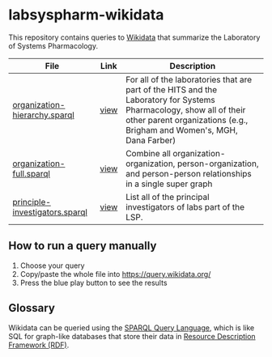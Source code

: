 # labsyspharm-wikidata

This repository contains queries to [Wikidata](https://www.wikidata.org) that
summarize the Laboratory of Systems Pharmacology.

| File                                                             | Link                                                                                                                                                                                                                                                                                                                                                                                                                                                                                                                                                                                                                                                                                                                                                                                                                                                                                                                                                                                                                                                                                                                                                                                                                                                                                                                                                                                                                                                                                                                                                                                                                                                                                                                                                                                                                                                                                                                                                                                                                                                                                                                                                                                                                                                                                                                                                                                                                                                                                                                                                                                                                                                                                                                                                                                                                                                                                                                                                                                                                                                                                                                                                                                                                                                                                                                                                                                                                                                                                                                                                                                                                                                                                                                                                                                                                                                                                                                                                                                                                                                                                                                                                                                                                                                                                                                                                                                                                                                      | Description                                                                                                                                                                                   |
|------------------------------------------------------------------|-----------------------------------------------------------------------------------------------------------------------------------------------------------------------------------------------------------------------------------------------------------------------------------------------------------------------------------------------------------------------------------------------------------------------------------------------------------------------------------------------------------------------------------------------------------------------------------------------------------------------------------------------------------------------------------------------------------------------------------------------------------------------------------------------------------------------------------------------------------------------------------------------------------------------------------------------------------------------------------------------------------------------------------------------------------------------------------------------------------------------------------------------------------------------------------------------------------------------------------------------------------------------------------------------------------------------------------------------------------------------------------------------------------------------------------------------------------------------------------------------------------------------------------------------------------------------------------------------------------------------------------------------------------------------------------------------------------------------------------------------------------------------------------------------------------------------------------------------------------------------------------------------------------------------------------------------------------------------------------------------------------------------------------------------------------------------------------------------------------------------------------------------------------------------------------------------------------------------------------------------------------------------------------------------------------------------------------------------------------------------------------------------------------------------------------------------------------------------------------------------------------------------------------------------------------------------------------------------------------------------------------------------------------------------------------------------------------------------------------------------------------------------------------------------------------------------------------------------------------------------------------------------------------------------------------------------------------------------------------------------------------------------------------------------------------------------------------------------------------------------------------------------------------------------------------------------------------------------------------------------------------------------------------------------------------------------------------------------------------------------------------------------------------------------------------------------------------------------------------------------------------------------------------------------------------------------------------------------------------------------------------------------------------------------------------------------------------------------------------------------------------------------------------------------------------------------------------------------------------------------------------------------------------------------------------------------------------------------------------------------------------------------------------------------------------------------------------------------------------------------------------------------------------------------------------------------------------------------------------------------------------------------------------------------------------------------------------------------------------------------------------------------------------------------------------------------------------|-----------------------------------------------------------------------------------------------------------------------------------------------------------------------------------------------|
| [organization-hierarchy.sparql](organization-hierarchy.sparql)   | [view](https://query.wikidata.org/embed.html#%23defaultView%3AGraph%0A%0ASELECT%0A%20%20%3Flab1%20%3Flab1Label%20%3Flab2%20%3Flab2Label%20%3FedgeLabel%0AWHERE%20%7B%0A%20%20%3Flab1%20wdt%3AP361*%20wd%3AQ107392274%20.%20%20%23%20Get%20all%20subunits%20of%20HITS%0A%20%20%3Flab1%20wdt%3AP361%20%3Flab2%20.%20%20%23%20Get%20all%20parents%20of%20those%20subunits%0A%20%20FILTER%20(%3Flab1%20!%3D%20%3Flab2)%20.%0A%20%20BIND(%22part%20of%22%20as%20%3FedgeLabel)%0A%20%20SERVICE%20wikibase%3Alabel%20%7B%20bd%3AserviceParam%20wikibase%3Alanguage%20%22en%2Cda%2Cde%2Ces%2Cfr%2Cjp%2Csv%2Cru%2Czh%22.%20%7D%0A%7D%0A)                                                                                                                                                                                                                                                                                                                                                                                                                                                                                                                                                                                                                                                                                                                                                                                                                                                                                                                                                                                                                                                                                                                                                                                                                                                                                                                                                                                                                                                                                                                                                                                                                                                                                                                                                                                                                                                                                                                                                                                                                                                                                                                                                                                                                                                                                                                                                                                                                                                                                                                                                                                                                                                                                                                                                                                                                                                                                                                                                                                                                                                                                                                                                                                                                                                                                                                                                                                                                                                                                                                                                                                                                                                                                                                                                                                                                           | For all of the laboratories that are part of the HITS and the Laboratory for Systems Pharmacology, show all of their other parent organizations (e.g., Brigham and Women's, MGH, Dana Farber) |
| [organization-full.sparql](organization-full.sparql)             | [view](https://query.wikidata.org/embed.html#%23defaultView%3AGraph%0A%0ASELECT%0A%20%20%3Fsubject%20%3FsubjectLabel%20%3Fimage1%20%3Frgb%20%3FedgeLabel%0A%20%20%3Fobject%20%3FobjectLabel%20%3Fimage2%0AWHERE%20%7B%0A%20%20%7B%0A%20%20%20%20SELECT%0A%20%20%20%20%20%20(%3Flab%20as%20%3Fsubject)%20(%3FlabLabel%20as%20%3FsubjectLabel)%20%3Fimage1%0A%20%20%20%20%20%20%3Frgb%20%3FedgeLabel%0A%20%20%20%20%20%20(%3Fperson%20as%20%3Fobject)%20(%3FpersonLabel%20as%20%3FobjectLabel)%20%3Fimage2%0A%20%20%20%20WHERE%20%7B%0A%20%20%20%20%20%20%3Flab%20wdt%3AP361%20wd%3AQ107380113%20.%0A%20%20%20%20%20%20%3Fperson%20wdt%3AP1416%20%3Flab%20.%0A%20%20%20%20%20%20OPTIONAL%20%7B%20%3Flab%20wdt%3AP18%20%3Fimage1%20%7D%0A%20%20%20%20%20%20OPTIONAL%20%7B%20%3Fperson%20wdt%3AP18%20%3Fimage2%20%7D%0A%20%20%20%20%20%20BIND(%22FF00FF%22%20AS%20%3Frgb)%20.%0A%20%20%20%20%20%20BIND(%22affiliate%22%20AS%20%3FedgeLabel)%20.%0A%20%20%20%20%7D%0A%20%20%7D%20%20%0A%20%20UNION%0A%20%20%7B%0A%20%20%20%20SELECT%0A%20%20%20%20%20%20(%3Flab%20as%20%3Fsubject)%20(%3FlabLabel%20as%20%3FsubjectLabel)%20%3Fimage1%0A%20%20%20%20%20%20%3Frgb%20%3FedgeLabel%20%20%20%20%20%20%20%20%20%20%20%20%20%20%20%20%20%20%20%20%20%20%20%20%20%20%20%20%20%20%20%20%20%20%20%20%20%20%20%0A%20%20%20%20%20%20(%3Fmanager%20as%20%3Fobject)%20(%3FmanagerLabel%20as%20%3FobjectLabel)%20%3Fimage2%0A%20%20%20%20WHERE%20%7B%0A%20%20%20%20%20%20%3Flab%20wdt%3AP361%20wd%3AQ107380113%20.%0A%20%20%20%20%20%20%3Flab%20wdt%3AP1037%20%3Fmanager%20.%0A%20%20%20%20%20%20OPTIONAL%20%7B%20%3Flab%20wdt%3AP18%20%3Fimage1%20%7D%0A%20%20%20%20%20%20OPTIONAL%20%7B%20%3Fmanager%20wdt%3AP18%20%3Fimage2%20%7D%0A%20%20%20%20%20%20BIND(%22FF00FF%22%20AS%20%3Frgb)%20.%0A%20%20%20%20%20%20BIND(%22directed%20by%22%20AS%20%3FedgeLabel)%20.%0A%20%20%20%20%7D%0A%20%20%7D%0A%20%20UNION%0A%20%20%7B%0A%20%20%20%20SELECT%0A%20%20%20%20%20%20(%3Flab1%20as%20%3Fsubject)%20(%3Flab1Label%20as%20%3FsubjectLabel)%20%3Fimage1%0A%20%20%20%20%20%20%3Frgb%20%3FedgeLabel%0A%20%20%20%20%20%20(%3Flab2%20as%20%3Fobject)%20(%3Flab2Label%20as%20%3FobjectLabel)%20%3Fimage2%0A%20%20%20%20WHERE%20%7B%0A%20%20%20%20%20%20%3Flab1%20wdt%3AP361%20wd%3AQ107380113%20.%0A%20%20%20%20%20%20%3Flab2%20wdt%3AP361%20wd%3AQ107380113%20.%0A%20%20%20%20%20%20%3Flab1%20wdt%3AP361%20%3Flab2%20.%0A%20%20%20%20%20%20OPTIONAL%20%7B%20%3Flab1%20wdt%3AP18%20%3Fimage1%20%7D%0A%20%20%20%20%20%20OPTIONAL%20%7B%20%3Flab2%20wdt%3AP18%20%3Fimage2%20%7D%0A%20%20%20%20%20%20BIND(%22FF00FF%22%20AS%20%3Frgb)%20.%0A%20%20%20%20%20%20BIND(%22part%20of%22%20AS%20%3FedgeLabel)%20.%0A%20%20%20%20%7D%0A%20%20%7D%0A%20%20UNION%20%0A%20%20%7B%0A%20%20%20%20SELECT%0A%20%20%20%20%20%20(%3Fauthor1%20as%20%3Fsubject)%20(%3Fauthor1Label%20as%20%3FsubjectLabel)%20%3Fimage1%0A%20%20%20%20%20%20%3Frgb%20%3FedgeLabel%0A%20%20%20%20%20%20(%3Fauthor2%20as%20%3Fobject)%20(%3Fauthor2Label%20as%20%3FobjectLabel)%20%3Fimage2%0A%20%20%20%20WHERE%20%7B%0A%20%20%20%20%20%20wd%3AQ107380113%20%5Ewdt%3AP361*%20%2F%20%5E(%20wdt%3AP108%20%7C%20wdt%3AP1416%20%7C%20wdt%3AP463%20)%20%3Fauthor1%20%2C%20%3Fauthor2%20.%20%0A%20%20%20%20%20%20%3Fwork%20wdt%3AP50%20%3Fauthor1%20%2C%20%3Fauthor2%20.%0A%0A%20%20%20%20%20%20%23%20Only%20display%20co-authorship%20for%20certain%20types%20of%20documents%0A%20%20%20%20%20%20%23%20Journal%20and%20conference%20articles%2C%20books%2C%20not%20(yet%3F)%20software%0A%20%20%20%20%20%20VALUES%20%3Fpublication_type%20%7B%20wd%3AQ13442814%20wd%3AQ571%20wd%3AQ26973022%20wd%3AQ17928402%20wd%3AQ947859%20wd%3AQ54670950%20%7D%0A%20%20%20%20%20%20FILTER%20EXISTS%20%7B%20%3Fwork%20wdt%3AP31%20%3Fpublication_type%20.%20%7D%0A%0A%20%20%20%20%20%20%23%20No%20self-links.%0A%20%20%20%20%20%20FILTER%20(%3Fauthor1%20!%3D%20%3Fauthor2)%0A%0A%20%20%20%20%20%20%23%20Images%0A%20%20%20%20%20%20OPTIONAL%20%7B%20%3Fauthor1%20wdt%3AP18%20%3Fimage1%20%7D%0A%20%20%20%20%20%20OPTIONAL%20%7B%20%3Fauthor2%20wdt%3AP18%20%3Fimage2%20%7D%0A%0A%20%20%20%20%20%20%23%20Coloring%20of%20the%20nodes%0A%20%20%20%20%20%20BIND(%22FFFFFF%22%20AS%20%3Frgb)%0A%20%20%20%20%20%20BIND(%22coauthored%22%20AS%20%3FedgeLabel)%0A%20%20%20%20%7D%0A%20%20%7D%0A%20%20SERVICE%20wikibase%3Alabel%20%7B%20bd%3AserviceParam%20wikibase%3Alanguage%20%22en%2Cda%2Cde%2Ces%2Cfr%2Cjp%2Csv%2Cru%2Czh%22.%20%7D%0A%7D%0A) | Combine all organization-organization, person-organization, and person-person relationships in a single super graph                                                                           |
| [principle-investigators.sparql](principle-investigators.sparql) | [view](https://query.wikidata.org/embed.html#%23defaultView%3ATable%0A%0ASELECT%0A%20%20%3FmanagerLabel%20%3Fmanager%20%3Forcid%20%3FlabLabel%20%3Flab%20%3Fwebsite%0AWHERE%20%7B%0A%20%20%3Flab%20wdt%3AP361%20wd%3AQ107380113%20.%20%20%23%20Get%20all%20direct%20subunits%20of%20LSP%0A%20%20%3Flab%20wdt%3AP1037%20%3Fmanager%20.%0A%20%20%3Flab%20wdt%3AP856%20%3Fwebsite%20.%0A%20%20%3Fmanager%20wdt%3AP496%20%3Forcid%20.%0A%20%20SERVICE%20wikibase%3Alabel%20%7B%20bd%3AserviceParam%20wikibase%3Alanguage%20%22en%2Cda%2Cde%2Ces%2Cfr%2Cjp%2Csv%2Cru%2Czh%22.%20%7D%0A%7D%0AORDER%20BY%20ASC(%3FmanagerLabel)%0A)                                                                                                                                                                                                                                                                                                                                                                                                                                                                                                                                                                                                                                                                                                                                                                                                                                                                                                                                                                                                                                                                                                                                                                                                                                                                                                                                                                                                                                                                                                                                                                                                                                                                                                                                                                                                                                                                                                                                                                                                                                                                                                                                                                                                                                                                                                                                                                                                                                                                                                                                                                                                                                                                                                                                                                                                                                                                                                                                                                                                                                                                                                                                                                                                                                                                                                                                                                                                                                                                                                                                                                                                                                                                                                                                                                                                                              | List all of the principal investigators of labs part of the LSP.                                                                                                                              |

## How to run a query manually

1. Choose your query
2. Copy/paste the whole file into https://query.wikidata.org/
3. Press the blue play button to see the results

## Glossary

Wikidata can be queried using
the [SPARQL Query Language](https://www.w3.org/TR/rdf-sparql-query/), which is
like SQL for graph-like databases that store their data
in [Resource Description Framework (RDF)](https://www.w3.org/RDF/).

